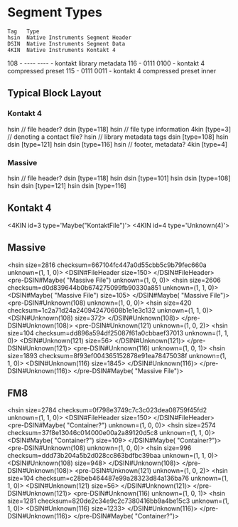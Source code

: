 # Segment Types

```
Tag   Type
hsin  Native Instruments Segment Header
DSIN  Native Instruments Segment Data
4KIN  Native Instruments Kontakt 4
```
108 - ---- ---- - kontakt library metadata
116 - 0111 0100 - kontakt 4 compressed preset
115 - 0111 0011 - kontakt 4 compressed preset inner

## Typical Block Layout

### Kontakt 4

hsin // file header?
  dsin [type=118]
hsin // file type information
  4kin [type=3] // denoting a contact file?
hsin // library metadata tags
  dsin [type=108]
hsin
  dsin [type=121]
hsin
  dsin [type=116]
hsin // footer, metadata?
  4kin [type=4]

### Massive
hsin // file header?
  dsin [type=118]
hsin
  dsin [type=101]
  hsin
    dsin [type=108]
  hsin
    dsin [type=121]
  hsin
    dsin [type=116]


## Kontakt 4
<hsin>
    <DSIN id=118 type='FileHeader'>
    </DSIN>
    <pre-4KIN id=3 type='Maybe("KontaktFile")'>
        <hsin>
            <4KIN id=3 type='Maybe("KontaktFile")'>
            </4KIN>
            <pre-DSIN id=108 type='LibraryMetadata'>
                <hsin>
                    <DSIN id=108 type='LibraryMetadata'>
                    </DSIN>
                </hsin>
            </pre-DSIN id=108>
            <pre-DSIN id=121 type='Maybe("ContainerPart2")'>
                <hsin>
                    <DSIN id=121 type='Maybe("ContainerPart2")'>
                    </DSIN>
                </hsin>
            </pre-DSIN id=121>
            <pre-DSIN id=116 type='Maybe("ContainerPart3")'>
                <hsin>
                    <DSIN id=116 type='Maybe("ContainerPart3")'>
                    </DSIN>
                </hsin>
            </pre-DSIN id=116>
            <pre-4KIN id=4 type='Unknown(4)'>
                <hsin>
                    <4KIN id=4 type='Unknown(4)'>
                      <contains 0x1290A87F>
                    </4KIN>
                </hsin>
            </pre-4KIN id=4>
        </hsin>
    </pre-4KIN id=3>
</hsin>



## Massive
<hsin size=2816 checksum=667104fc447a0d55cbb5c9b79fec660a unknown=(1, 1, 0)>
    <DSIN#FileHeader size=150>
    </DSIN#FileHeader>
    <pre-DSIN#Maybe( "Massive File") unknown=(1, 0, 0)>
        <hsin size=2606 checksum=d0d839644b0b674275099fb90330a851 unknown=(1, 1, 0)>
            <DSIN#Maybe( "Massive File") size=105>
            </DSIN#Maybe( "Massive File")>
            <pre-DSIN#Unknown(108) unknown=(1, 0, 0)>
                <hsin size=420 checksum=1c2a71d24a240942470608b1e1e3c132 unknown=(1, 1, 0)>
                    <DSIN#Unknown(108) size=372>
                    </DSIN#Unknown(108)>
                </hsin>
            </pre-DSIN#Unknown(108)>
            <pre-DSIN#Unknown(121) unknown=(1, 0, 2)>
                <hsin size=104 checksum=dd896a594df25087f61a0cbbaef37013 unknown=(1, 1, 0)>
                    <DSIN#Unknown(121) size=56>
                    </DSIN#Unknown(121)>
                </hsin>
            </pre-DSIN#Unknown(121)>
            <pre-DSIN#Unknown(116) unknown=(1, 0, 1)>
                <hsin size=1893 checksum=8f93ef004365152878e91ea78475038f unknown=(1, 1, 0)>
                    <DSIN#Unknown(116) size=1845>
                    </DSIN#Unknown(116)>
                </hsin>
            </pre-DSIN#Unknown(116)>
        </hsin>
    </pre-DSIN#Maybe( "Massive File")>
</hsin>

## FM8
<hsin size=2784 checksum=0f798e3749c7c3c023dea08759f45fd2 unknown=(1, 1, 0)>
    <DSIN#FileHeader size=150>
    </DSIN#FileHeader>
    <pre-DSIN#Maybe( "Container?") unknown=(1, 0, 0)>
        <hsin size=2574 checksum=37f8e13046c014000e00a2a89120d5c8 unknown=(1, 1, 0)>
            <DSIN#Maybe( "Container?") size=109>
            </DSIN#Maybe( "Container?")>
            <pre-DSIN#Unknown(108) unknown=(1, 0, 0)>
                <hsin size=996 checksum=ddd73b204a5b2d028cc863bdfbc39baa unknown=(1, 1, 0)>
                    <DSIN#Unknown(108) size=948>
                    </DSIN#Unknown(108)>
                </hsin>
            </pre-DSIN#Unknown(108)>
            <pre-DSIN#Unknown(121) unknown=(1, 0, 2)>
                <hsin size=104 checksum=c28beb464487e99a28323d84a136ba76 unknown=(1, 1, 0)>
                    <DSIN#Unknown(121) size=56>
                    </DSIN#Unknown(121)>
                </hsin>
            </pre-DSIN#Unknown(121)>
            <pre-DSIN#Unknown(116) unknown=(1, 0, 1)>
                <hsin size=1281 checksum=820de2c34e9c2c7380416bb9a4be15c3 unknown=(1, 1, 0)>
                    <DSIN#Unknown(116) size=1233>
                    </DSIN#Unknown(116)>
                </hsin>
            </pre-DSIN#Unknown(116)>
        </hsin>
    </pre-DSIN#Maybe( "Container?")>
</hsin>
